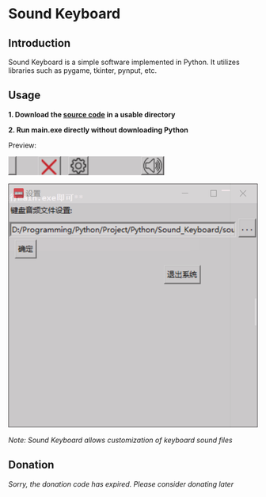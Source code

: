 # Sound Keyboard

## Introduction
Sound Keyboard is a simple software implemented in Python. It utilizes libraries such as pygame, tkinter, pynput, etc.

## Usage
**1. Download the [source code](./README-CH.md) in a usable directory**

**2. Run main.exe directly without downloading Python**

Preview:

![Preview](image.png)

![Preview](image-1.png)

*Note: Sound Keyboard allows customization of keyboard sound files*

## Donation

*Sorry, the donation code has expired. Please consider donating later*
